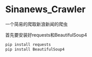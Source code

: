 # Sinanews_Crawler
一个简易的爬取新浪新闻的爬虫

首先要安装好requests和BeautifulSoup4

```python
pip install requests
pip install BeautifulSoup4
```
